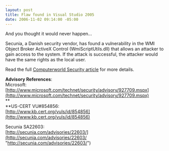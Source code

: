 ```yaml
---
layout: post
title: Flaw found in Visual Studio 2005
date: 2006-11-02 09:14:00 -05:00
---
```


And you thought it would never happen...

Secunia, a Danish security vendor, has found a vulnerability in the WMI Object Broker ActiveX Control (WmiScriptUtils.dll) that allows an attacker to gain access to the system. If the attack is successful, the attacker would have the same rights as the local user.

Read the full [Computerworld Security article](http://www.computerworld.com/action/article.do?command=viewArticleBasic&articleId=9004666&intsrc=article_more_side) for more details.

**Advisory References**:  
Microsoft:  
[http://www.microsoft.com/technet/security/advisory/927709.mspx](http://www.microsoft.com/technet/security/advisory/927709.mspx)  
**  
**US-CERT VU#854856:  
[http://www.kb.cert.org/vuls/id/854856](http://www.kb.cert.org/vuls/id/854856)  

Secunia SA22603:  
[http://secunia.com/advisories/22603/](http://secunia.com/advisories/22603/ "http://secunia.com/advisories/22603/")
